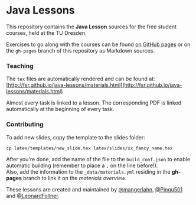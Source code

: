 # Java Lessons

This repository contains the __Java Lesson__ sources for the free student courses, held at the TU Dresden.

Exercises to go along with the courses can be found [on GitHub pages](http://fsr.github.io/java-lessons/) or on the `gh-pages` branch of this repository as Markdown sources.


### Teaching

The `tex` files are automatically rendered and can be found at:  
[http://fsr.github.io/java-lessons/materials.html](http://fsr.github.io/java-lessons/materials.html)

Almost every task is linked to a lesson. The corresponding PDF is linked automatically at the beginning of every task.


### Contributing

To add new slides, copy the template to the slides folder:
```
cp latex/templates/new_slide.tex latex/slides/xx_fancy_name.tex
```

After you're done, add the name of the file to the `build_conf.json` to enable automatic building (remember to place a `,` on the line before!).  
Also, add the information to the `_data/materials.yml` residing in the __gh-pages__ branch to link it on the _materials overview_.



These lessons are created and maintained by [@mangerlahn](https://github.com/mangerlahn), [@Pingu501](https://github.com/Pingu501) and [@LeonardFollner](https://github.com/LeonardFollner).
